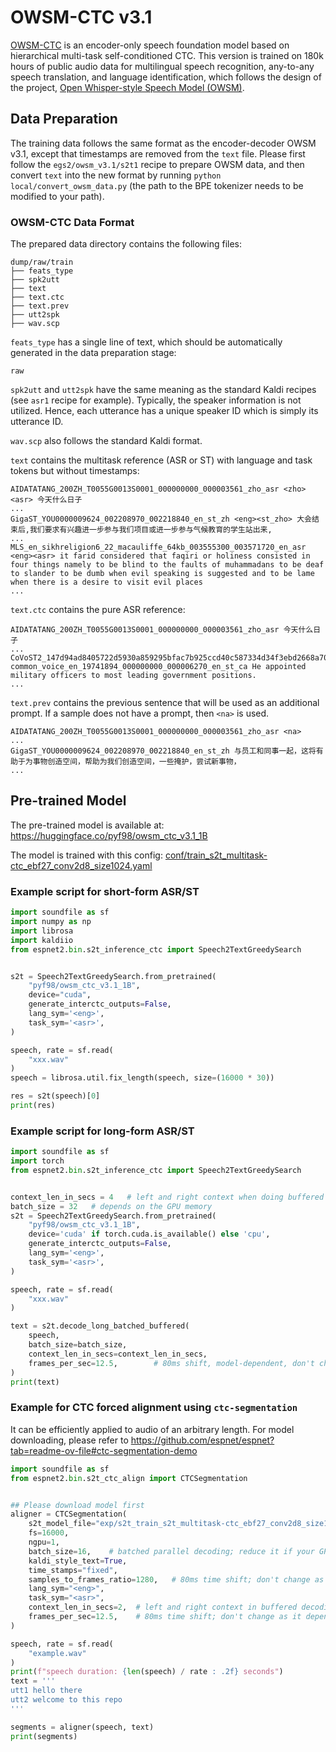 # OWSM-CTC v3.1

[OWSM-CTC](https://aclanthology.org/2024.acl-long.549/) is an encoder-only speech foundation model based on hierarchical multi-task self-conditioned CTC.
This version is trained on 180k hours of public audio data for multilingual speech recognition, any-to-any speech translation, and language identification, which follows the design of the project, [Open Whisper-style Speech Model (OWSM)](https://arxiv.org/abs/2401.16658).

## Data Preparation

The training data follows the same format as the encoder-decoder OWSM v3.1, except that timestamps are removed from the `text` file. Please first follow the `egs2/owsm_v3.1/s2t1` recipe to prepare OWSM data, and then convert `text` into the new format by running `python local/convert_owsm_data.py` (the path to the BPE tokenizer needs to be modified to your path).

### OWSM-CTC Data Format

The prepared data directory contains the following files:

```
dump/raw/train
├── feats_type
├── spk2utt
├── text
├── text.ctc
├── text.prev
├── utt2spk
├── wav.scp
```

`feats_type` has a single line of text, which should be automatically generated in the data preparation stage:
```
raw
```

`spk2utt` and `utt2spk` have the same meaning as the standard Kaldi recipes (see `asr1` recipe for example). Typically, the speaker information is not utilized. Hence, each utterance has a unique speaker ID which is simply its utterance ID.

`wav.scp` also follows the standard Kaldi format.

`text` contains the multitask reference (ASR or ST) with language and task tokens but without timestamps:

```
AIDATATANG_200ZH_T0055G0013S0001_000000000_000003561_zho_asr <zho><asr> 今天什么日子
...
GigaST_YOU0000009624_002208970_002218840_en_st_zh <eng><st_zho> 大会结束后,我们要求有兴趣进一步参与我们项目或进一步参与气候教育的学生站出来,
...
MLS_en_sikhreligion6_22_macauliffe_64kb_003555300_003571720_en_asr <eng><asr> it farid considered that faqiri or holiness consisted in four things namely to be blind to the faults of muhammadans to be deaf to slander to be dumb when evil speaking is suggested and to be lame when there is a desire to visit evil places
...
```

`text.ctc` contains the pure ASR reference:

```
AIDATATANG_200ZH_T0055G0013S0001_000000000_000003561_zho_asr 今天什么日子
...
CoVoST2_147d94ad8405722d5930a859295bfac7b925ccd40c587334d34f3ebd2668a70242240866e93907398f10b7f2265a4ddb82b5355eb21fe37993d04a69900df388-common_voice_en_19741894_000000000_000006270_en_st_ca He appointed military officers to most leading government positions.
...
```

`text.prev` contains the previous sentence that will be used as an additional prompt. If a sample does not have a prompt, then `<na>` is used.

```
AIDATATANG_200ZH_T0055G0013S0001_000000000_000003561_zho_asr <na>
...
GigaST_YOU0000009624_002208970_002218840_en_st_zh 与员工和同事一起，这将有助于为事物创造空间，帮助为我们创造空间，一些掩护，尝试新事物，
...
```

## Pre-trained Model

The pre-trained model is available at: https://huggingface.co/pyf98/owsm_ctc_v3.1_1B

The model is trained with this config: [conf/train_s2t_multitask-ctc_ebf27_conv2d8_size1024.yaml](conf/train_s2t_multitask-ctc_ebf27_conv2d8_size1024.yaml)


### Example script for short-form ASR/ST

```python
import soundfile as sf
import numpy as np
import librosa
import kaldiio
from espnet2.bin.s2t_inference_ctc import Speech2TextGreedySearch


s2t = Speech2TextGreedySearch.from_pretrained(
    "pyf98/owsm_ctc_v3.1_1B",
    device="cuda",
    generate_interctc_outputs=False,
    lang_sym='<eng>',
    task_sym='<asr>',
)

speech, rate = sf.read(
    "xxx.wav"
)
speech = librosa.util.fix_length(speech, size=(16000 * 30))

res = s2t(speech)[0]
print(res)
```

### Example script for long-form ASR/ST

```python
import soundfile as sf
import torch
from espnet2.bin.s2t_inference_ctc import Speech2TextGreedySearch


context_len_in_secs = 4   # left and right context when doing buffered inference
batch_size = 32   # depends on the GPU memory
s2t = Speech2TextGreedySearch.from_pretrained(
    "pyf98/owsm_ctc_v3.1_1B",
    device='cuda' if torch.cuda.is_available() else 'cpu',
    generate_interctc_outputs=False,
    lang_sym='<eng>',
    task_sym='<asr>',
)

speech, rate = sf.read(
    "xxx.wav"
)

text = s2t.decode_long_batched_buffered(
    speech,
    batch_size=batch_size,
    context_len_in_secs=context_len_in_secs,
    frames_per_sec=12.5,        # 80ms shift, model-dependent, don't change
)
print(text)
```

### Example for CTC forced alignment using `ctc-segmentation`

It can be efficiently applied to audio of an arbitrary length.
For model downloading, please refer to https://github.com/espnet/espnet?tab=readme-ov-file#ctc-segmentation-demo

```python
import soundfile as sf
from espnet2.bin.s2t_ctc_align import CTCSegmentation


## Please download model first
aligner = CTCSegmentation(
    s2t_model_file="exp/s2t_train_s2t_multitask-ctc_ebf27_conv2d8_size1024_raw_bpe50000/valid.total_count.ave_5best.till45epoch.pth",
    fs=16000,
    ngpu=1,
    batch_size=16,    # batched parallel decoding; reduce it if your GPU memory is smaller
    kaldi_style_text=True,
    time_stamps="fixed",
    samples_to_frames_ratio=1280,   # 80ms time shift; don't change as it depends on the pre-trained model
    lang_sym="<eng>",
    task_sym="<asr>",
    context_len_in_secs=2,  # left and right context in buffered decoding
    frames_per_sec=12.5,    # 80ms time shift; don't change as it depends on the pre-trained model
)

speech, rate = sf.read(
    "example.wav"
)
print(f"speech duration: {len(speech) / rate : .2f} seconds")
text = '''
utt1 hello there
utt2 welcome to this repo
'''

segments = aligner(speech, text)
print(segments)
```
